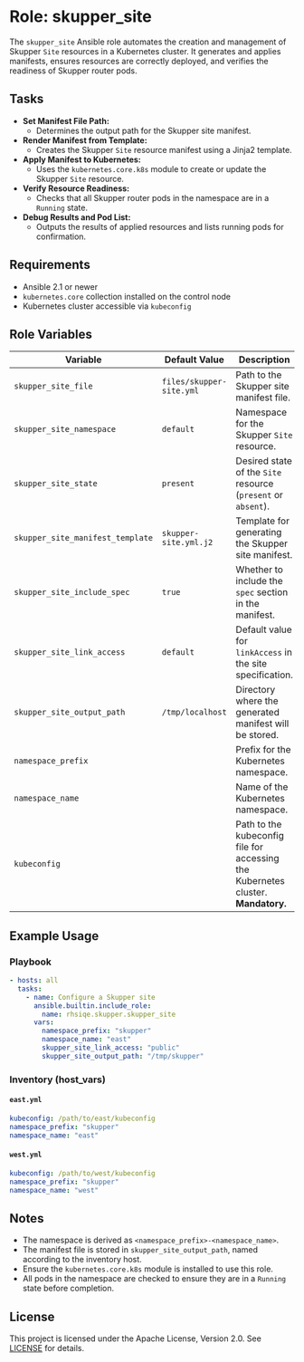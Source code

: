 # Role: skupper_site

The `skupper_site` Ansible role automates the creation and management of Skupper `Site` resources in a Kubernetes cluster. It generates and applies manifests, ensures resources are correctly deployed, and verifies the readiness of Skupper router pods.

## Tasks

- **Set Manifest File Path:**
  - Determines the output path for the Skupper site manifest.
- **Render Manifest from Template:**
  - Creates the Skupper `Site` resource manifest using a Jinja2 template.
- **Apply Manifest to Kubernetes:**
  - Uses the `kubernetes.core.k8s` module to create or update the Skupper `Site` resource.
- **Verify Resource Readiness:**
  - Checks that all Skupper router pods in the namespace are in a `Running` state.
- **Debug Results and Pod List:**
  - Outputs the results of applied resources and lists running pods for confirmation.

## Requirements

- Ansible 2.1 or newer
- `kubernetes.core` collection installed on the control node
- Kubernetes cluster accessible via `kubeconfig`

## Role Variables

| Variable                         | Default Value                 | Description                                                                 |
|----------------------------------|-------------------------------|-----------------------------------------------------------------------------|
| `skupper_site_file`              | `files/skupper-site.yml`      | Path to the Skupper site manifest file.                                     |
| `skupper_site_namespace`         | `default`                     | Namespace for the Skupper `Site` resource.                                  |
| `skupper_site_state`             | `present`                     | Desired state of the `Site` resource (`present` or `absent`).               |
| `skupper_site_manifest_template` | `skupper-site.yml.j2`         | Template for generating the Skupper site manifest.                         |
| `skupper_site_include_spec`      | `true`                        | Whether to include the `spec` section in the manifest.                      |
| `skupper_site_link_access`       | `default`                     | Default value for `linkAccess` in the site specification.                   |
| `skupper_site_output_path`       | `/tmp/localhost`              | Directory where the generated manifest will be stored.                      |
| `namespace_prefix`               |                               | Prefix for the Kubernetes namespace.                                        |
| `namespace_name`                 |                               | Name of the Kubernetes namespace.                                           |
| `kubeconfig`                     |                               | Path to the kubeconfig file for accessing the Kubernetes cluster. **Mandatory.** |

## Example Usage

### Playbook

```yaml
- hosts: all
  tasks:
    - name: Configure a Skupper site
      ansible.builtin.include_role:
        name: rhsiqe.skupper.skupper_site
      vars:
        namespace_prefix: "skupper"
        namespace_name: "east"
        skupper_site_link_access: "public"
        skupper_site_output_path: "/tmp/skupper"
```

### Inventory (host_vars)

#### `east.yml`

```yaml
kubeconfig: /path/to/east/kubeconfig
namespace_prefix: "skupper"
namespace_name: "east"
```

#### `west.yml`

```yaml
kubeconfig: /path/to/west/kubeconfig
namespace_prefix: "skupper"
namespace_name: "west"
```

## Notes

- The namespace is derived as `<namespace_prefix>-<namespace_name>`.
- The manifest file is stored in `skupper_site_output_path`, named according to the inventory host.
- Ensure the `kubernetes.core.k8s` module is installed to use this role.
- All pods in the namespace are checked to ensure they are in a `Running` state before completion.

## License

This project is licensed under the Apache License, Version 2.0. See [LICENSE](https://www.apache.org/licenses/LICENSE-2.0) for details.